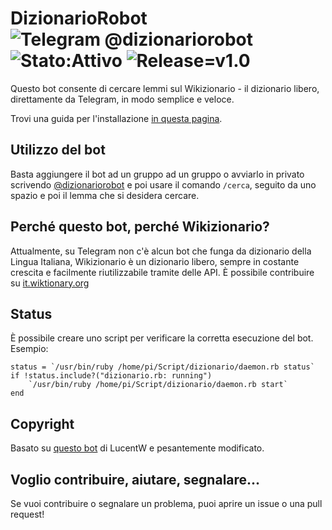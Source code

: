 # DizionarioRobot ![Telegram @dizionariorobot](https://img.shields.io/badge/Telegram-%40DizionarioRobot-verde.svg) ![Stato:Attivo](https://img.shields.io/badge/stato-attivo-green.svg) ![Release=v1.0](https://img.shields.io/badge/release-v1.0-red.svg)

Questo bot consente di cercare lemmi sul Wikizionario - il dizionario libero, direttamente da Telegram, in modo semplice e veloce.

Trovi una guida per l'installazione [in questa pagina](installazione.md).
## Utilizzo del bot
Basta aggiungere il bot ad un gruppo ad un gruppo o avviarlo in privato scrivendo [@dizionariorobot](https://t.me/dizionariorobot) e poi usare il comando `/cerca`, seguito da uno spazio e poi il lemma che si desidera cercare.
## Perché questo bot, perché Wikizionario?
Attualmente, su Telegram non c'è alcun bot che funga da dizionario della Lingua Italiana, Wikizionario è un dizionario libero, sempre in costante crescita e facilmente riutilizzabile tramite delle API. È possibile contribuire su [it.wiktionary.org](https://it.wiktionary.org/wiki/Pagina_principale)

## Status
È possibile creare uno script per verificare la corretta esecuzione del bot. Esempio:
```
status = `/usr/bin/ruby /home/pi/Script/dizionario/daemon.rb status`
if !status.include?("dizionario.rb: running")
    `/usr/bin/ruby /home/pi/Script/dizionario/daemon.rb start`
end
```
## Copyright
Basato su [questo bot](https://github.com/LucentW/wikigram-tg) di LucentW e pesantemente modificato.
## Voglio contribuire, aiutare, segnalare...
Se vuoi contribuire o segnalare un problema, puoi aprire un issue o una pull request!